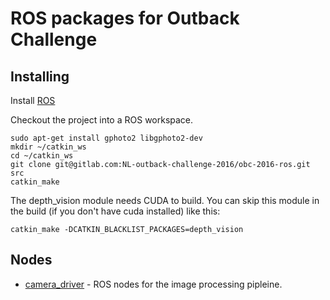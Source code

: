 # ROS packages for Outback Challenge

## Installing

Install [ROS](http://wiki.ros.org/jade/Installation/Ubuntu)

Checkout the project into a ROS workspace.

    sudo apt-get install gphoto2 libgphoto2-dev
    mkdir ~/catkin_ws
    cd ~/catkin_ws
    git clone git@gitlab.com:NL-outback-challenge-2016/obc-2016-ros.git src
    catkin_make


The depth_vision module needs CUDA to build.  You can skip this module in the build (if you don't have cuda installed) like this:

    catkin_make -DCATKIN_BLACKLIST_PACKAGES=depth_vision


## Nodes

* [camera_driver](camera_driver/README.md) - ROS nodes for the image processing pipleine.



